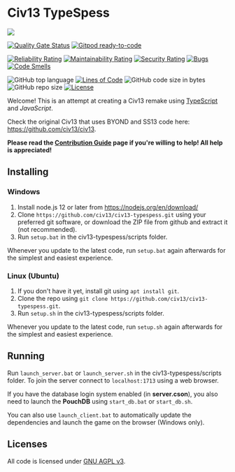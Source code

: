 # Civ13 TypeSpess

![](https://i.imgur.com/napac0L.png)

[![Quality Gate Status](https://sonarcloud.io/api/project_badges/measure?project=Civ13_civ13-typespess&metric=alert_status)](https://sonarcloud.io/dashboard?id=Civ13_civ13-typespess)
[![Gitpod ready-to-code](https://img.shields.io/badge/Gitpod-ready--to--code-blue?logo=gitpod)](https://gitpod.io/#https://github.com/Civ13/civ13-typespess)

[![Reliability Rating](https://sonarcloud.io/api/project_badges/measure?project=Civ13_civ13-typespess&metric=reliability_rating)](https://sonarcloud.io/dashboard?id=Civ13_civ13-typespess)
[![Maintainability Rating](https://sonarcloud.io/api/project_badges/measure?project=Civ13_civ13-typespess&metric=sqale_rating)](https://sonarcloud.io/dashboard?id=Civ13_civ13-typespess)
[![Security Rating](https://sonarcloud.io/api/project_badges/measure?project=Civ13_civ13-typespess&metric=security_rating)](https://sonarcloud.io/dashboard?id=Civ13_civ13-typespess)
[![Bugs](https://sonarcloud.io/api/project_badges/measure?project=Civ13_civ13-typespess&metric=bugs)](https://sonarcloud.io/dashboard?id=Civ13_civ13-typespess)
[![Code Smells](https://sonarcloud.io/api/project_badges/measure?project=Civ13_civ13-typespess&metric=code_smells)](https://sonarcloud.io/dashboard?id=Civ13_civ13-typespess)

![GitHub top language](https://img.shields.io/github/languages/top/civ13/civ13-typespess)
[![Lines of Code](https://sonarcloud.io/api/project_badges/measure?project=Civ13_civ13-typespess&metric=ncloc)](https://sonarcloud.io/dashboard?id=Civ13_civ13-typespess)
![GitHub code size in bytes](https://img.shields.io/github/languages/code-size/civ13/civ13-typespess)
![GitHub repo size](https://img.shields.io/github/repo-size/civ13/civ13-typespess)
[![License](https://img.shields.io/github/license/civ13/civ13-typespess)](https://github.com/Civ13/civ13-typespess/blob/master/LICENSE)

Welcome! This is an attempt at creating a Civ13 remake using [TypeScript](https://www.typescriptlang.org/) and *JavaScript*.

Check the original Civ13 that uses BYOND and SS13 code here: https://github.com/civ13/civ13.

**Please read the [Contribution Guide](.github/CONTRIBUTING.md) page if you're willing to help! All help is appreciated!**

## Installing

### Windows
1. Install node.js 12 or later from https://nodejs.org/en/download/
2. Clone `https://github.com/civ13/civ13-typespess.git` using your preferred git software, or download the ZIP file from github and extract it (not recommended).
3. Run `setup.bat` in the civ13-typespess/scripts folder.

Whenever you update to the latest code, run `setup.bat` again afterwards for the simplest and easiest experience.

### Linux (Ubuntu)
1. If you don't have it yet, install git using `apt install git`.
1. Clone the repo using `git clone https://github.com/civ13/civ13-typespess.git`.
2. Run `setup.sh` in the civ13-typespess/scripts folder.

Whenever you update to the latest code, run `setup.sh` again afterwards for the simplest and easiest experience.

## Running

Run `launch_server.bat` or  `launch_server.sh` in the civ13-typespess/scripts folder. To join the server connect to `localhost:1713` using a web browser.

If you have the database login system enabled (in **server.cson**), you also need to launch the **PouchDB** using `start_db.bat` or `start_db.sh`.

You can also use `launch_client.bat` to automatically update the dependencies and launch the game on the browser (Windows only).

## Licenses

All code is licensed under [GNU AGPL v3](https://www.gnu.org/licenses/agpl-3.0.html).
